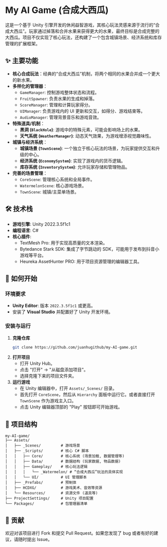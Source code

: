 # My AI Game (合成大西瓜)

这是一个基于 Unity 引擎开发的休闲益智游戏，其核心玩法灵感来源于流行的“合成大西瓜”。玩家通过掉落和合并水果来获得更大的水果，最终目标是合成完整的大西瓜。项目不仅实现了核心玩法，还构建了一个包含城镇场景、经济系统和库存管理的扩展框架。

## ✨ 主要功能

  * **核心合成玩法**：经典的“合成大西瓜”机制，将两个相同的水果合并成一个更大的新水果。
  * **多样化的管理器**：
      * `GameManager`: 控制游戏整体状态和流程。
      * `FruitSpawner`: 负责水果的生成和掉落。
      * `ScoreManager`: 管理和计算玩家得分。
      * `UIManager`: 负责游戏内的 UI 更新和交互，如得分、游戏结束等。
      * `AudioManager`: 管理背景音乐和游戏音效。
  * **特殊道具/机制**：
      * **黑洞 (`BlackHole`)**: 游戏中的特殊元素，可能会影响场上的水果。
      * **天气系统 (`WeatherManager`)**: 动态天气效果，为游戏增添视觉趣味性。
  * **城镇与经济系统**：
      * **城镇场景 (`TownScene`)**: 一个独立于核心玩法的场景，为玩家提供交互和升级的中心。
      * **经济系统 (`EconomySystem`)**: 实现了游戏内的货币逻辑。
      * **库存系统 (`InventorySystem`)**: 允许玩家存储和管理物品。
  * **完善的场景管理**：
      * `CoreScene`: 管理核心系统和全局事件。
      * `WatermelonScene`: 核心游戏场景。
      * `TownScene`: 城镇/主菜单场景。

## 🛠️ 技术栈

  * **游戏引擎**: Unity 2022.3.5f1c1
  * **编程语言**: C\#
  * **核心插件**:
      * TextMesh Pro: 用于实现高质量的文本渲染。
      * Bytedance Stark SDK: 集成了字节跳动的 SDK，可能用于发布到抖音小游戏等平台。
      * Heureka AssetHunter PRO: 用于项目资源管理的编辑器工具。

## 🚀 如何开始

### 环境要求

  * **Unity Editor**: 版本 `2022.3.5f1c1` 或更高。
  * 安装了 **Visual Studio** 并配置好了 Unity 开发环境。

### 安装与运行

1.  **克隆仓库**
    ```bash
    git clone https://github.com/juanhugithub/my-AI-game.git
    ```
2.  **打开项目**
      * 打开 Unity Hub。
      * 点击 "打开" -\> "从磁盘添加项目"。
      * 选择克隆下来的项目文件夹。
3.  **运行游戏**
      * 在 Unity 编辑器中，打开 `Assets/_Scenes/` 目录。
      * 首先打开 `CoreScene`，然后从 `Hierarchy` 面板中运行它。或者直接打开 `TownScene` 作为游戏主入口。
      * 点击 Unity 编辑器顶部的 "Play" 按钮即可开始游戏。

## 📂 项目结构

```
my-AI-game/
├── Assets/
│   ├── _Scenes/         # 游戏场景
│   ├── _Scripts/        # 核心 C# 脚本
│   │   ├── Core/        # 核心系统 (场景加载, 数据管理等)
│   │   ├── Data/        # 数据结构 (玩家数据, 物品数据)
│   │   ├── Gameplay/    # 核心玩法逻辑
│   │   │   └── _Watermelon/ # “合成大西瓜”玩法的具体实现
│   │   └── UI/          # UI 管理脚本
│   ├── _Prefabs/        # 预制体
│   ├── HCDXG/           # 游戏美术、音效等资源
│   └── Resources/       # 资源文件 (道具等)
├── ProjectSettings/     # Unity 项目配置
└── Packages/            # 包管理器清单
```

## 🤝 贡献

欢迎对该项目进行 Fork 和提交 Pull Request。如果您发现了 bug 或者有好的建议，请随时提出 Issue。
